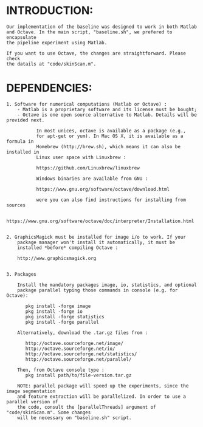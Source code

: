 INTRODUCTION:
=============

	Our implementation of the baseline was designed to work in both Matlab 
	and Octave. In the main script, "baseline.sh", we prefered to encapsulate 
	the pipeline experiment using Matlab. 

	If you want to use Octave, the changes are straightforward. Please check 
	the datails at "code/skinScan.m". 

DEPENDENCIES:
============= 

	1. Software for numerical computations (Matlab or Octave) :
		- Matlab is a proprietary software and its license must be bought; 
		- Octave is one open source alternative to Matlab. Details will be provided next.  

			   In most unices, octave is available as a package (e.g., 
			   for apt-get or yum). In Mac OS X, it is available as a formula in 
			   Homebrew (http://brew.sh), which means it can also be installed in 
			   Linux user space with Linuxbrew :

			   https://github.com/Linuxbrew/linuxbrew

			   Windows binaries are available from GNU : 

			   https://www.gnu.org/software/octave/download.html

			   were you can also find instructions for installing from sources

			   https://www.gnu.org/software/octave/doc/interpreter/Installation.html


	2. GraphicsMagick must be installed for image i/o to work. If your 
		package manager won't install it automatically, it must be 
		installed *before* compiling Octave :

		http://www.graphicsmagick.org


	3. Packages
	   
		Install the mandatory packages image, io, statistics, and optional
		package parallel typing those commands in console (e.g. for Octave):

		   pkg install -forge image
		   pkg install -forge io
		   pkg install -forge statistics
		   pkg install -forge parallel

		Alternatively, download the .tar.gz files from :

		   http://octave.sourceforge.net/image/
		   http://octave.sourceforge.net/io/
		   http://octave.sourceforge.net/statistics/
		   http://octave.sourceforge.net/parallel/

		Then, from Octave console type :
		   pkg install path/to/file-version.tar.gz
		
		NOTE: parallel package will speed up the experiments, since the image segmentation 
		and feature extraction will be parallelized. In order to use a parallel version of 
		the code, consult the [parallelThreads] argument of "code/skinScan.m". Some changes 
		will be necessary on "baseline.sh" script.


